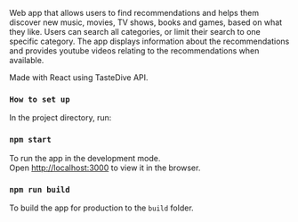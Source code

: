 Web app that allows users to find recommendations and helps them discover new music, movies, TV shows, books and games, based on what they like. Users can search all categories, or limit their search to one specific category. The app displays information about the recommendations and provides youtube videos relating to the recommendations when available.

Made with React using TasteDive API.

### `How to set up`

In the project directory, run:

### `npm start`

To run the app in the development mode.<br>
Open [http://localhost:3000](http://localhost:3000) to view it in the browser.

### `npm run build`

To build the app for production to the `build` folder.<br>
